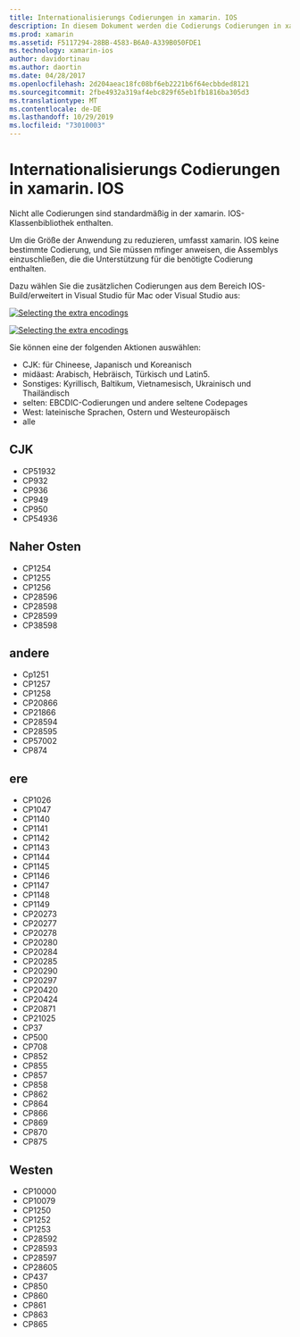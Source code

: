 ```yaml
---
title: Internationalisierungs Codierungen in xamarin. IOS
description: In diesem Dokument werden die Codierungs Codierungen in xamarin. IOS beschrieben, und es werden die verfügbaren Codierungen erläutert und erläutert, wie Sie einer app hinzugefügt werden
ms.prod: xamarin
ms.assetid: F5117294-28BB-4583-B6A0-A339B050FDE1
ms.technology: xamarin-ios
author: davidortinau
ms.author: daortin
ms.date: 04/28/2017
ms.openlocfilehash: 2d204aeac18fc08bf6eb2221b6f64ecbbded8121
ms.sourcegitcommit: 2fbe4932a319af4ebc829f65eb1fb1816ba305d3
ms.translationtype: MT
ms.contentlocale: de-DE
ms.lasthandoff: 10/29/2019
ms.locfileid: "73010003"
---
```

# <a name="internationalization-encodings-in-xamarinios"></a>Internationalisierungs Codierungen in xamarin. IOS

Nicht alle Codierungen sind standardmäßig in der xamarin. IOS-Klassenbibliothek enthalten.

Um die Größe der Anwendung zu reduzieren, umfasst xamarin. IOS keine bestimmte Codierung, und Sie müssen mfinger anweisen, die Assemblys einzuschließen, die die Unterstützung für die benötigte Codierung enthalten.

Dazu wählen Sie die zusätzlichen Codierungen aus dem Bereich IOS-Build/erweitert in Visual Studio für Mac oder Visual Studio aus:

 [![](encodings-images/00.png "Selecting the extra encodings")](encodings-images/00.png#lightbox)

 [![](encodings-images/00a.png "Selecting the extra encodings")](encodings-images/00a.png#lightbox)

Sie können eine der folgenden Aktionen auswählen:

- CJK: für Chineese, Japanisch und Koreanisch
- midäast: Arabisch, Hebräisch, Türkisch und Latin5.
- Sonstiges: Kyrillisch, Baltikum, Vietnamesisch, Ukrainisch und Thailändisch
- selten: EBCDIC-Codierungen und andere seltene Codepages
- West: lateinische Sprachen, Ostern und Westeuropäisch
- alle

 <a name="cjk" />

## <a name="cjk"></a>CJK

- CP51932
- CP932
- CP936
- CP949
- CP950
- CP54936

 <a name="mideast" />

## <a name="mideast"></a>Naher Osten

- CP1254
- CP1255
- CP1256
- CP28596
- CP28598
- CP28599
- CP38598

 <a name="other" />

## <a name="other"></a>andere

- Cp1251
- CP1257
- CP1258
- CP20866
- CP21866
- CP28594
- CP28595
- CP57002
- CP874

 <a name="rare" />

## <a name="rare"></a>ere

- CP1026
- CP1047
- CP1140
- CP1141
- CP1142
- CP1143
- CP1144
- CP1145
- CP1146
- CP1147
- CP1148
- CP1149
- CP20273
- CP20277
- CP20278
- CP20280
- CP20284
- CP20285
- CP20290
- CP20297
- CP20420
- CP20424
- CP20871
- CP21025
- CP37
- CP500
- CP708
- CP852
- CP855
- CP857
- CP858
- CP862
- CP864
- CP866
- CP869
- CP870
- CP875

 <a name="west" />

## <a name="west"></a>Westen

- CP10000
- CP10079
- CP1250
- CP1252
- CP1253
- CP28592
- CP28593
- CP28597
- CP28605
- CP437
- CP850
- CP860
- CP861
- CP863
- CP865
